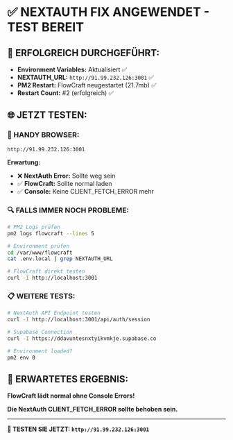 # ✅ NEXTAUTH FIX ANGEWENDET - TEST BEREIT

## 🎉 **ERFOLGREICH DURCHGEFÜHRT:**
- **Environment Variables:** Aktualisiert ✅
- **NEXTAUTH_URL:** `http://91.99.232.126:3001` ✅
- **PM2 Restart:** FlowCraft neugestartet (21.7mb) ✅
- **Restart Count:** #2 (erfolgreich) ✅

## 🌐 **JETZT TESTEN:**

### **📱 HANDY BROWSER:**
```
http://91.99.232.126:3001
```

**Erwartung:** 
- ❌ **NextAuth Error:** Sollte weg sein
- ✅ **FlowCraft:** Sollte normal laden
- ✅ **Console:** Keine CLIENT_FETCH_ERROR mehr

### **🔍 FALLS IMMER NOCH PROBLEME:**
```bash
# PM2 Logs prüfen
pm2 logs flowcraft --lines 5

# Environment prüfen
cd /var/www/flowcraft
cat .env.local | grep NEXTAUTH_URL

# FlowCraft direkt testen
curl -I http://localhost:3001
```

### **📋 WEITERE TESTS:**
```bash
# NextAuth API Endpoint testen
curl -I http://localhost:3001/api/auth/session

# Supabase Connection
curl -I https://ddavuntesnxtyikvmkje.supabase.co

# Environment loaded?
pm2 env 0
```

## 🎯 **ERWARTETES ERGEBNIS:**

**FlowCraft lädt normal ohne Console Errors!**

**Die NextAuth CLIENT_FETCH_ERROR sollte behoben sein.**

---
**📱 TESTEN SIE JETZT: `http://91.99.232.126:3001`**

